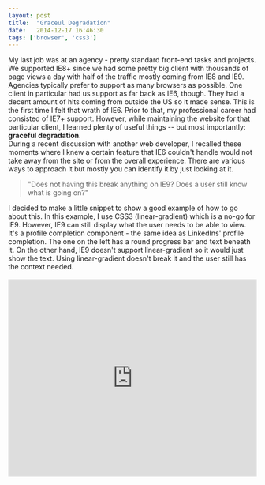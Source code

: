 ```yaml
---
layout: post
title:  "Graceul Degradation"
date:   2014-12-17 16:46:30
tags: ['browser', 'css3']
---
```


My last job was at an agency - pretty standard front-end tasks and projects. We supported IE8+ since we had some pretty big client with thousands of page views a day with half of the traffic mostly coming from IE8 and IE9. Agencies typically prefer to support as many browsers as possible. One client in particular had us support as far back as IE6, though. They had a decent amount of hits coming from outside the US so it made sense. This is the first time I felt that wrath of IE6. Prior to that, my professional career had consisted of IE7+ support. However, while maintaining the website for that particular client, I learned plenty of useful things -- but most importantly: <b>graceful degradation</b>. <br />
During a recent discussion with another web developer, I recalled these moments where I knew a certain feature that IE6 couldn't handle would not take away from the site or from the overall experience. There are various ways to approach it but mostly you can identify it by just looking at it. <br />
<blockquote>
"Does not having this break anything on IE9? Does a user still know what is going on?"</blockquote>
I decided to make a little snippet to show a good example of how to go about this. In this example, I use CSS3 (linear-gradient) which is a no-go for IE9. However, IE9 can still display what the user needs to be able to view. It's a profile completion component - the same idea as LinkedIns' profile completion. The one on the left has a round progress bar and text beneath it. On the other hand, IE9 doesn't support linear-gradient so it would just show the text. Using linear-gradient doesn't break it and the user still has the context needed.<br />
<br />
<iframe allowfullscreen="allowfullscreen" frameborder="0" height="400" src="http://jsfiddle.net/sceendy/eoobqufw/embedded/result,js,html,css/" width="100%"></iframe>
